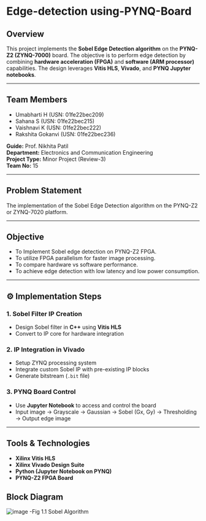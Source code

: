 # Edge-detection using-PYNQ-Board
 ## **Overview**
This project implements the **Sobel Edge Detection algorithm** on the **PYNQ-Z2 (ZYNQ-7000)** board. The objective is to perform edge detection by combining **hardware acceleration (FPGA)** and **software (ARM processor)** capabilities. The design leverages **Vitis HLS**, **Vivado**, and **PYNQ Jupyter notebooks**.

---

## Team Members
- Umabharti H (USN: 01fe22bec209)  
- Sahana S (USN: 01fe22bec215)  
- Vaishnavi K (USN: 01fe22bec222)  
- Rakshita Gokanvi (USN: 01fe22bec236)  

**Guide:** Prof. Nikhita Patil  
**Department:** Electronics and Communication Engineering  
**Project Type:** Minor Project (Review-3)  
**Team No:** 15  

---

##  Problem Statement
The implementation of the Sobel Edge Detection algorithm on the PYNQ-Z2 or ZYNQ-7020 platform. 

---

## Objective
- To Implement Sobel edge detection on PYNQ-Z2 FPGA.
- To utilize FPGA parallelism for faster image processing.
- To compare hardware vs software performance.
- To achieve  edge detection with low latency and low power consumption.

---

## ⚙️ Implementation Steps

### 1. Sobel Filter IP Creation
- Design Sobel filter in **C++** using **Vitis HLS**
- Convert to IP core for hardware integration

### 2. IP Integration in Vivado
- Setup ZYNQ processing system
- Integrate custom Sobel IP with pre-existing IP blocks
- Generate bitstream (`.bit` file)

### 3. PYNQ Board Control
- Use **Jupyter Notebook** to access and control the board
- Input image → Grayscale → Gaussian → Sobel (Gx, Gy) → Thresholding → Output edge image

---

##  Tools & Technologies
- **Xilinx Vitis HLS**
- **Xilinx Vivado Design Suite**
- **Python (Jupyter Notebook on PYNQ)**
- **PYNQ-Z2 FPGA Board**

## Block Diagram
![image](https://github.com/user-attachments/assets/db7432fc-1d61-4964-9087-c1fa671f81fd)
-Fig 1.1 Sobel Algorithm



